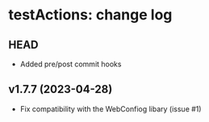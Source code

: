 testActions: change log
=======================


HEAD
----

* Added pre/post commit hooks

v1.7.7 (2023-04-28)
------

* Fix compatibility with the WebConfiog libary (issue #1)
